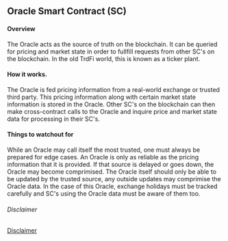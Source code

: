 ## Oracle Smart Contract (SC)

#### Overview
The Oracle acts as the source of truth on the blockchain.  It can be queried for pricing and market state in order
to fullfill requests from other SC's on the blockchain.  In the old TrdFi world, this is known as a ticker plant.

#### How it works.
The Oracle is fed pricing information from a real-world exchange or trusted third party.  This pricing information along
with certain market state information is stored in the Oracle.  Other SC's on the blockchain can then make cross-contract
calls to the Oracle and inquire price and market state data for processing in their SC's.

#### Things to watchout for
While an Oracle may call itself the most trusted, one must always be prepared for edge cases.  An Oracle is only as reliable as the pricing information that it is provided.  If that source is delayed or goes down, the Oracle may become comprimised.  The Oracle itself should only be able to be updated by the trusted source, any outside updates may comprimise the Oracle data.  In the case of this Oracle, exchange holidays must be tracked carefully and SC's using the Oracle data must be aware of them too.

###### Disclaimer
[Disclaimer](../../DISCLAIMER.md)